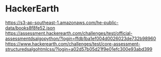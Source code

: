 # HackerEarth
https://s3-ap-southeast-1.amazonaws.com/he-public-data/books8f8fe52.json
https://assessment.hackerearth.com/challenges/test/official-assessmentdsalgopython/?login=ffdb1ba1ef004d0026023de732b98960
https://www.hackerearth.com/challenges/test/core-assessment-structuredsalgohtmlcss/?login=a02d57b05d21f9e01efc300e93abd399
